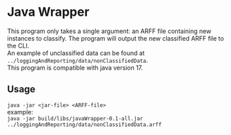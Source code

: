# Java Wrapper

This program only takes a single argument: an ARFF file containing new instances to classify. The program will output the new classified ARFF file to the CLI.  
An example of unclassified data can be found at `../loggingAndReporting/data/nonClassifiedData`.  
This program is compatible with java version 17.

## Usage

`java -jar <jar-file> <ARFF-file>`  
example:  
`java -jar build/libs/javaWrapper-0.1-all.jar ../loggingAndReporting/data/nonClassifiedData.arff`  